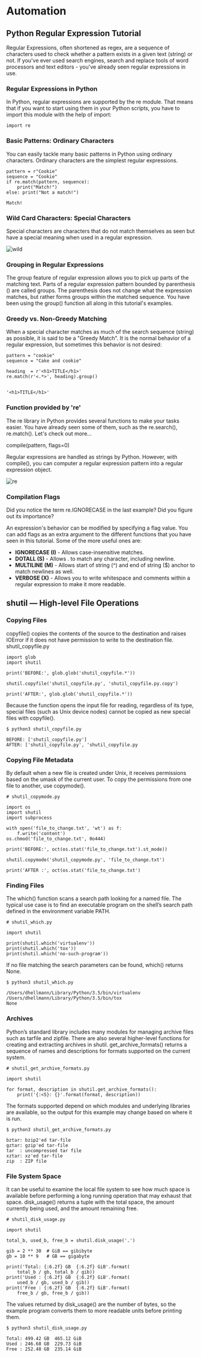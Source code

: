 # Automation

## Python Regular Expression Tutorial

Regular Expressions, often shortened as regex, are a sequence of characters used to check whether a pattern exists in a given text (string) or not. If you've ever used search engines, search and replace tools of word processors and text editors - you've already seen regular expressions in use.

### Regular Expressions in Python

In Python, regular expressions are supported by the re module. That means that if you want to start using them in your Python scripts, you have to import this module with the help of import:

    import re

### Basic Patterns: Ordinary Characters

You can easily tackle many basic patterns in Python using ordinary characters. Ordinary characters are the simplest regular expressions.

    pattern = r"Cookie"
    sequence = "Cookie"
    if re.match(pattern, sequence):
        print("Match!")
    else: print("Not a match!")

    Match!

### Wild Card Characters: Special Characters

Special characters are characters that do not match themselves as seen but have a special meaning when used in a regular expression.

![wild](https://www.informatik.uni-kiel.de/~scheme/doc/mzscheme/img13.gif)

### Grouping in Regular Expressions

The group feature of regular expression allows you to pick up parts of the matching text. Parts of a regular expression pattern bounded by parenthesis () are called groups. The parenthesis does not change what the expression matches, but rather forms groups within the matched sequence. You have been using the group() function all along in this tutorial's examples.

### Greedy vs. Non-Greedy Matching

When a special character matches as much of the search sequence (string) as possible, it is said to be a "Greedy Match". It is the normal behavior of a regular expression, but sometimes this behavior is not desired:

    pattern = "cookie"
    sequence = "Cake and cookie"

    heading  = r'<h1>TITLE</h1>'
    re.match(r'<.*>', heading).group()


    '<h1>TITLE</h1>'

### Function provided by 're'

The re library in Python provides several functions to make your tasks easier. You have already seen some of them, such as the re.search(), re.match(). Let's check out more...

compile(pattern, flags=0)

Regular expressions are handled as strings by Python. However, with compile(), you can computer a regular expression pattern into a regular expression object.

![re](https://www.guru99.com/images/Pythonnew/Python14.7.png)

### Compilation Flags

Did you notice the term re.IGNORECASE in the last example? Did you figure out its importance?

An expression's behavior can be modified by specifying a flag value. You can add flags as an extra argument to the different functions that you have seen in this tutorial. Some of the more useful ones are:

* **IGNORECASE (I)** - Allows case-insensitive matches.
* **DOTALL (S)** - Allows . to match any character, including newline.
* **MULTILINE (M)** - Allows start of string (^) and end of string ($) anchor to match newlines as well.
* **VERBOSE (X)** - Allows you to write whitespace and comments within a regular expression to make it more readable.

## shutil — High-level File Operations

### Copying Files

copyfile() copies the contents of the source to the destination and raises IOError if it does not have permission to write to the destination file.
shutil_copyfile.py

    import glob
    import shutil

    print('BEFORE:', glob.glob('shutil_copyfile.*'))

    shutil.copyfile('shutil_copyfile.py', 'shutil_copyfile.py.copy')

    print('AFTER:', glob.glob('shutil_copyfile.*'))

Because the function opens the input file for reading, regardless of its type, special files (such as Unix device nodes) cannot be copied as new special files with copyfile().

    $ python3 shutil_copyfile.py

    BEFORE: ['shutil_copyfile.py']
    AFTER: ['shutil_copyfile.py', 'shutil_copyfile.py

### Copying File Metadata

By default when a new file is created under Unix, it receives permissions based on the umask of the current user. To copy the permissions from one file to another, use copymode().

    # shutil_copymode.py

    import os
    import shutil
    import subprocess

    with open('file_to_change.txt', 'wt') as f:
        f.write('content')
    os.chmod('file_to_change.txt', 0o444)

    print('BEFORE:', oct(os.stat('file_to_change.txt').st_mode))

    shutil.copymode('shutil_copymode.py', 'file_to_change.txt')

    print('AFTER :', oct(os.stat('file_to_change.txt')

### Finding Files

The which() function scans a search path looking for a named file. The typical use case is to find an executable program on the shell’s search path defined in the environment variable PATH.


    # shutil_which.py

    import shutil

    print(shutil.which('virtualenv'))
    print(shutil.which('tox'))
    print(shutil.which('no-such-program'))

If no file matching the search parameters can be found, which() returns None.

    $ python3 shutil_which.py

    /Users/dhellmann/Library/Python/3.5/bin/virtualenv
    /Users/dhellmann/Library/Python/3.5/bin/tox
    None

### Archives

Python’s standard library includes many modules for managing archive files such as tarfile and zipfile. There are also several higher-level functions for creating and extracting archives in shutil. get_archive_formats() returns a sequence of names and descriptions for formats supported on the current system.


    # shutil_get_archive_formats.py

    import shutil

    for format, description in shutil.get_archive_formats():
        print('{:<5}: {}'.format(format, description))

The formats supported depend on which modules and underlying libraries are available, so the output for this example may change based on where it is run.

    $ python3 shutil_get_archive_formats.py

    bztar: bzip2'ed tar-file
    gztar: gzip'ed tar-file
    tar  : uncompressed tar file
    xztar: xz'ed tar-file
    zip  : ZIP file

### File System Space

It can be useful to examine the local file system to see how much space is available before performing a long running operation that may exhaust that space. disk_usage() returns a tuple with the total space, the amount currently being used, and the amount remaining free.

    # shutil_disk_usage.py

    import shutil

    total_b, used_b, free_b = shutil.disk_usage('.')

    gib = 2 ** 30  # GiB == gibibyte
    gb = 10 ** 9   # GB == gigabyte

    print('Total: {:6.2f} GB  {:6.2f} GiB'.format(
        total_b / gb, total_b / gib))
    print('Used : {:6.2f} GB  {:6.2f} GiB'.format(
        used_b / gb, used_b / gib))
    print('Free : {:6.2f} GB  {:6.2f} GiB'.format(
        free_b / gb, free_b / gib))

The values returned by disk_usage() are the number of bytes, so the example program converts them to more readable units before printing them.

    $ python3 shutil_disk_usage.py

    Total: 499.42 GB  465.12 GiB
    Used : 246.68 GB  229.73 GiB
    Free : 252.48 GB  235.14 GiB
